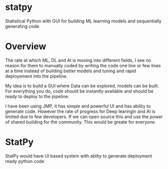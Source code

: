 # statpy
Statistical Python with GUI for building ML learning models and sequentially generating code

# Overview
The rate at which ML, DL and AI is moving into different fields, I see no reason for them to manually coded by writing the code one line or few lines at a time instead of building better models and tuning and rapid deployement into the pipeline.

My idea is to build a GUI where Data can be explored, models can be built. For everything you do, code should be instantly available and should be ready to deploy to the pipeline. 

I have been using JMP, it has simple and powerful UI and has ability to generate code. However the rate of progress for Deep learingin and AI is limited due to few developers. If we can open source this and use the power of shared building for the community. This would be greate for everyone.  

# StatPy
StatPy would have UI based system with ablity to generate deployment ready python code


